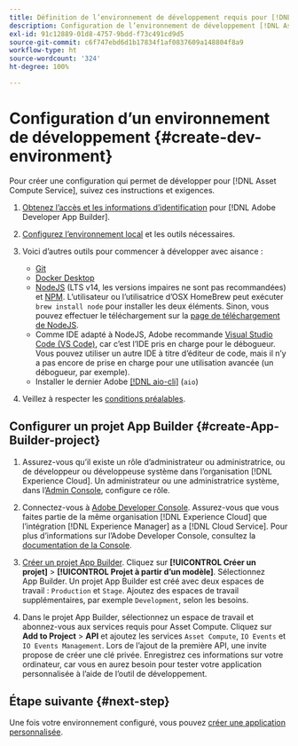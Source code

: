 ```yaml
---
title: Définition de l’environnement de développement requis pour [!DNL Asset Compute Service]
description: Configuration de l’environnement de développement [!DNL Asset Compute Service] pour commencer à créer et tester le code personnalisé.
exl-id: 91c12889-01d8-4757-9bdd-f73c491cd9d5
source-git-commit: c6f747ebd6d1b17834f1af0837609a148804f8a9
workflow-type: ht
source-wordcount: '324'
ht-degree: 100%

---
```


# Configuration d’un environnement de développement {#create-dev-environment}

Pour créer une configuration qui permet de développer pour [!DNL Asset Compute Service], suivez ces instructions et exigences.

1. [Obtenez l’accès et les informations d’identification](https://developer.adobe.com/app-builder/docs/getting_started/#acquire-access-and-credentials) pour [!DNL Adobe Developer App Builder].

1. [Configurez l’environnement local](https://developer.adobe.com/app-builder/docs/getting_started/#local-environment-set-up) et les outils nécessaires.

1. Voici d’autres outils pour commencer à développer avec aisance :

   * [Git](https://git-scm.com/)
   * [Docker Desktop](https://www.docker.com/get-started)
   * [NodeJS](https://nodejs.org) (LTS v14, les versions impaires ne sont pas recommandées) et [NPM](https://www.npmjs.com). L’utilisateur ou l’utilisatrice d’OSX HomeBrew peut exécuter `brew install node` pour installer les deux éléments. Sinon, vous pouvez effectuer le téléchargement sur la [page de téléchargement de NodeJS](https://nodejs.org/fr/).
   * Comme IDE adapté à NodeJS, Adobe recommande [Visual Studio Code (VS Code)](https://code.visualstudio.com), car c’est l’IDE pris en charge pour le débogueur. Vous pouvez utiliser un autre IDE à titre d’éditeur de code, mais il n’y a pas encore de prise en charge pour une utilisation avancée (un débogueur, par exemple).
   * Installer le dernier Adobe [[!DNL aio-cli]](https://github.com/adobe/aio-cli) (`aio`)
   <!-- - install using `npm install -g @adobe/aio-cli@7.1.0` -->

1. Veillez à respecter les [conditions préalables](/help/using/understand-extensibility.md#prerequisites-and-provisioning).

<!--
>[!NOTE]
>
>For now, use [!DNL Adobe I/O] CLI v7.1.0 of and do not use [!DNL Adobe I/O] CLI v8.
-->

## Configurer un projet App Builder {#create-App-Builder-project}

1. Assurez-vous qu’il existe un rôle d’administrateur ou administratrice, ou de développeur ou développeuse système dans l’organisation [!DNL Experience Cloud]. Un administrateur ou une administratrice système, dans l’[Admin Console](https://adminconsole.adobe.com/overview), configure ce rôle.

1. Connectez-vous à [Adobe Developer Console](https://developer.adobe.com/console/user/servicesandapis). Assurez-vous que vous faites partie de la même organisation [!DNL Experience Cloud] que l’intégration [!DNL Experience Manager] as a [!DNL Cloud Service]. Pour plus d’informations sur l’Adobe Developer Console, consultez la [documentation de la Console](https://developer.adobe.com/developer-console/docs/guides/).

1. [Créer un projet App Builder](https://developer.adobe.com/app-builder/docs/getting_started/first_app/). Cliquez sur **[!UICONTROL Créer un projet]** > **[!UICONTROL Projet à partir d’un modèle]**. Sélectionnez App Builder. Un projet App Builder est créé avec deux espaces de travail : `Production` et `Stage`. Ajoutez des espaces de travail supplémentaires, par exemple `Development`, selon les besoins.

1. Dans le projet App Builder, sélectionnez un espace de travail et abonnez-vous aux services requis pour Asset Compute. Cliquez sur **Add to Project** > **API** et ajoutez les services `Asset Compute`, `IO Events` et `IO Events Management`. Lors de l’ajout de la première API, une invite propose de créer une clé privée. Enregistrez ces informations sur votre ordinateur, car vous en aurez besoin pour tester votre application personnalisée à l’aide de l’outil de développement.

## Étape suivante {#next-step}

Une fois votre environnement configuré, vous pouvez [créer une application personnalisée](develop-custom-application.md).

<!-- More ideas:
 
* Any steps in the beginning that lead to gotchas later should be called out for caution? For example,
  * don't change some defaults initially
  * know risks when deviating from standard path
  * naming conventions to follow
  * Retrieve and format credentials (YAML file details)

TBD: When aio-cli v8 bugs are resolved, update the AIO CLI install command to remove v7.x reference and instruct users to use the latest version. See CQDOC-18346.

-->
